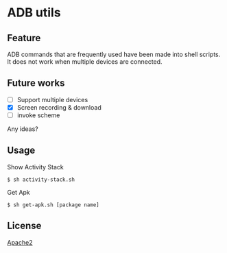 # ADB utils

## Feature

ADB commands that are frequently used have been made into shell scripts.
It does not work when multiple devices are connected.

## Future works

- [ ] Support multiple devices
- [x] Screen recording & download
- [ ] invoke scheme

Any ideas?

## Usage
Show Activity Stack
```
$ sh activity-stack.sh
```

Get Apk
```
$ sh get-apk.sh [package name]
```

## License
[Apache2](LICENSE)